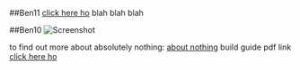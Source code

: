##Ben11 [click here ho](buildthing.pdf)
blah blah blah

##Ben10
![Screenshot](img/t1.jpg)



to find out more about absolutely nothing: [about nothing](aboutindex.md)
build guide pdf link [click here ho](buildthing.pdf)